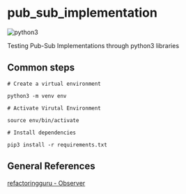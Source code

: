 # pub_sub_implementation

![python3](https://img.shields.io/badge/python-3.8.x-blue.svg?style=for-the-badge&logo=appveyor )

Testing Pub-Sub Implementations through python3 libraries


## Common steps

    # Create a virtual environment

    python3 -m venv env

    # Activate Virutal Environment

    source env/bin/activate

    # Install dependencies

    pip3 install -r requirements.txt

## General References

[refactoringguru - Observer](https://refactoring.guru/design-patterns/observer)
